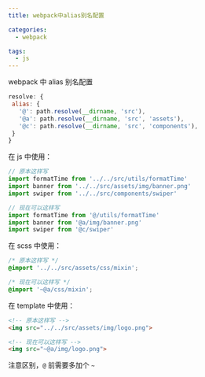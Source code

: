 ```yaml
---
title: webpack中alias别名配置

categories:
  - webpack

tags:
  - js
---
```


webpack 中 alias 别名配置

<!-- more -->

``` js
resolve: {
 alias: {
   '@': path.resolve(__dirname, 'src'),
   '@a': path.resolve(__dirname, 'src', 'assets'),
   '@c': path.resolve(__dirname, 'src', 'components'),
 }
}
```

在 js 中使用：

``` js
// 原本这样写
import formatTime from '../../src/utils/formatTime'
import banner from '../../src/assets/img/banner.png'
import swiper from '../../src/components/swiper'

// 现在可以这样写
import formatTime from '@/utils/formatTime'
import banner from '@a/img/banner.png'
import swiper from '@c/swiper'
```

在 scss 中使用：

``` css
/* 原本这样写 */
@import '../../src/assets/css/mixin';

/* 现在可以这样写 */
@import '~@a/css/mixin';
```

在 template 中使用：

``` html
<!-- 原本这样写 -->
<img src="../../src/assets/img/logo.png">

<!-- 现在可以这样写 -->
<img src="~@a/img/logo.png">
```

注意区别，`@` 前需要多加个 `~`
